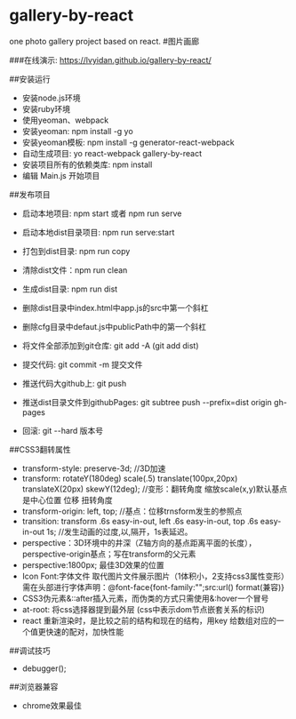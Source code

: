# gallery-by-react
one photo gallery project based on react.
#图片画廊

###在线演示: https://lvyidan.github.io/gallery-by-react/

##安装运行

* 安装node.js环境
* 安装ruby环境
* 使用yeoman、webpack
* 安装yeoman: npm install -g yo
* 安装yeoman模板: npm install -g generator-react-webpack
* 自动生成项目: yo react-webpack gallery-by-react 
* 安装项目所有的依赖类库: npm install 
* 编辑 Main.js 开始项目

##发布项目

* 启动本地项目: npm start 或者 npm run serve
* 启动本地dist目录项目: npm run serve:start
* 打包到dist目录: npm run copy
* 清除dist文件：npm run clean
* 生成dist目录: npm run dist

* 删除dist目录中index.html中app.js的src中第一个斜杠
* 删除cfg目录中defaut.js中publicPath中的第一个斜杠

* 将文件全部添加到git仓库: git add -A  (git add dist)
* 提交代码: git commit -m 提交文件
* 推送代码大github上: git push
* 推送dist目录文件到githubPages: git subtree push --prefix=dist origin gh-pages 
* 回滚: git --hard 版本号

##CSS3翻转属性

* transform-style: preserve-3d; //3D加速
* transform: rotateY(180deg) scale(.5) translate(100px,20px) translateX(20px) skewY(12deg); //变形：翻转角度 缩放scale(x,y)默认基点是中心位置 位移 扭转角度
* transform-origin: left, top; //基点：位移trnsform发生的参照点
* transition: transform .6s easy-in-out, left .6s easy-in-out, top .6s easy-in-out 1s; //发生动画的过度,以,隔开，1s表延迟。
* perspective：3D环境中的井深（Z轴方向的基点距离平面的长度），perspective-origin基点；写在transform的父元素
* perspective:1800px; 最佳3D效果的位置
* Icon Font:字体文件 取代图片文件展示图片（1体积小，2支持css3属性变形）需在头部进行字体声明：@font-face{font-family:"";src:url() format(兼容)}
* CSS3伪元素&::after插入元素，而伪类的方式只需使用&:hover一个冒号
* at-root: 将css选择器提到最外层 (css中表示dom节点嵌套关系的标识)
* react 重新渲染时，是比较之前的结构和现在的结构，用key 给数组对应的一个值更快速的配对，加快性能

##调试技巧

* debugger();

##浏览器兼容
* chrome效果最佳


